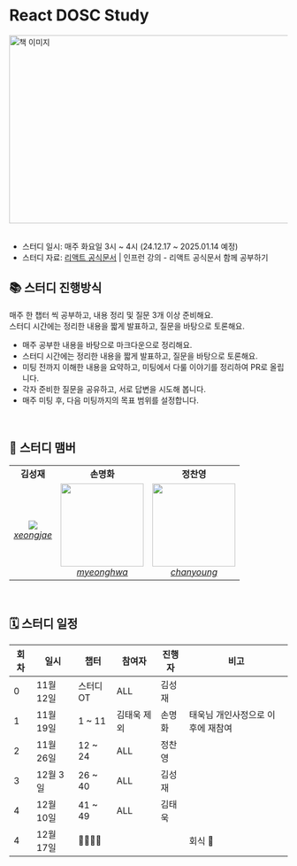 # React DOSC Study
<img src="https://github.com/user-attachments/assets/db764925-94bc-4210-b2ae-f86ba4dbc278" alt="책 이미지" width="525" height="340">
<br>
<br>

- 스터디 일시: 매주 화요일 3시 ~ 4시 (24.12.17 ~ 2025.01.14 예정)
- 스터디 자료: [리액트 공식문서](https://reactjs.org/docs/getting-started.html) | 인프런 강의 - 리액트 공식문서 함께 공부하기

## 📚 스터디 진행방식
매주 한 챕터 씩 공부하고, 내용 정리 및 질문 3개 이상 준비해요.
<br>
스터디 시간에는 정리한 내용을 짧게 발표하고, 질문을 바탕으로 토론해요.
- 매주 공부한 내용을 바탕으로 마크다운으로 정리해요.
- 스터디 시간에는 정리한 내용을 짧게 발표하고, 질문을 바탕으로 토론해요.
- 미팅 전까지 이해한 내용을 요약하고, 미팅에서 다룰 이야기를 정리하여 PR로 올립니다.
- 각자 준비한 질문을 공유하고, 서로 답변을 시도해 봅니다.
- 매주 미팅 후, 다음 미팅까지의 목표 범위를 설정합니다.
<br>

## 🐥 스터디 맴버
<table>
    <tr align="center">
        <td><B>김성재<B></td>
        <td><B>손명화<B></td>
        <td><B>정찬영<B></td>
    </tr>
    <tr align="center">
        <td>
            <img src="https://avatars.githubusercontent.com/u/141702982?size=150">
            <br>
            <a href="https://github.com/xeongjae"><I>xeongjae</I></a>
        </td>
        <td>
            <img src="https://github.com/user-attachments/assets/e41c7047-5f3c-48e4-810c-4beefc8ed8e0" width="150">
            <br>
            <a href="https://github.com/SonMyeongHwa"><I>myeonghwa</I></a>
        </td>
          <td>
            <img src="https://github.com/user-attachments/assets/0ed850ab-e4c6-492b-9b93-d46c88e95a18" width="150" >
            <br>
            <a href="https://github.com/JungChanyyoung"><I>chanyoung</I></a>
        </td>
    </tr>
</table>
<br>

## 🗓 스터디 일정
| 회차 | 일시       | 챕터                      | 참여자         | 진행자   | 비고                                     |
|------|------------|---------------------------|----------------|----------|-----------------------------------------|
| 0    | 11월 12일  | 스터디OT                    | ALL         | 김성재   |                                         |
| 1    | 11월 19일   | 1 ~ 11                  | 김태욱 제외      | 손명화   |  태욱님 개인사정으로 이후에 재참여             |
| 2    | 11월 26일  | 12 ~ 24                  | ALL          | 정찬영   |                                         |
| 3    | 12월 3일  | 26 ~ 40                  | ALL         | 김성재   |                                         |
| 4    | 12월 10일   | 41 ~ 49                  | ALL         | 김태욱   |                                         |
| 4    | 12월 17일   | 🍖🍖🍖🍖                       |             |      | 회식 🤤                                        |
